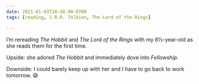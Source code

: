 ```yaml
---
date: 2021-01-03T20:58:00-0700
tags: [reading, J.R.R. Tolkien, The Lord of the Rings]

---
```


I’m rereading <cite>The Hobbit</cite> and <cite>The Lord of the Rings</cite> with my 8½-year-old as she reads them for the first time.

Upside: she adored <cite>The Hobbit</cite> and immediately dove into <cite>Fellowship</cite>.

Downside: I could barely keep up with her and I have to go back to work tomorrow. 😅